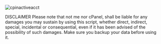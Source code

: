 ![cpinactiveacct](https://cloud.githubusercontent.com/assets/10366366/5593155/a6ce5628-9202-11e4-8b53-2332e56a9111.png)

DISCLAIMER
Please note that not me nor cPanel, shall be liable for any damages you may sustain
by using this script, whether direct, indirect, special, incidental or consequential,
even if it has been advised of the possibility of such damages.
Make sure you backup your data before using it.
